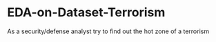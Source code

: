 # EDA-on-Dataset-Terrorism
As a security/defense analyst try to find out the hot zone of a terrorism
